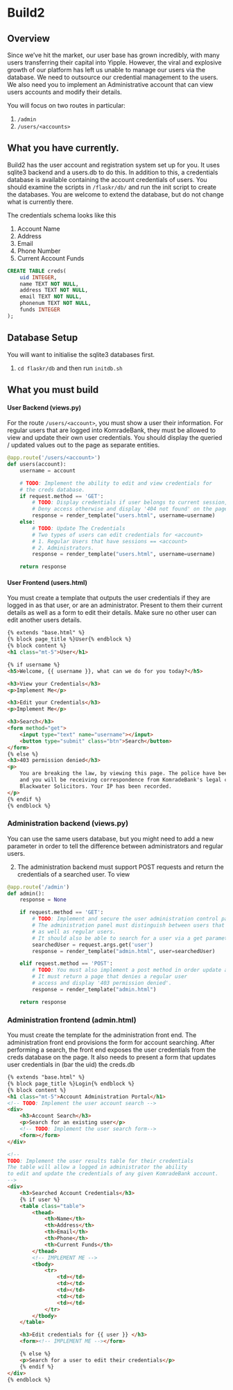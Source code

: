 # Build2
## Overview
Since we’ve hit the market, our user base has grown incredibly, with many users transferring their capital into Yipple. However, the viral and explosive growth of our platform has left us unable to manage our users via the database. We need to outsource our credential management to the users. We also need you to implement an Administrative account that can view users accounts and modify their details.

You will focus on two routes in particular:
1. `/admin`
2. `/users/<accounts>`

## What you have currently.
Build2 has the user account and registration system set up for you. It uses sqlite3
backend and a users.db to do this. In addition to this, a credentials database
is available containing the account credentials of users. You should
examine the scripts in `/flaskr/db/` and run the init script to create the databases. You are welcome to extend the database, but do not change what is currently there.

The credentials schema looks like this
1. Account Name
3. Address
2. Email
3. Phone Number
4. Current Account Funds

```sql
CREATE TABLE creds(
    uid INTEGER,
    name TEXT NOT NULL,
    address TEXT NOT NULL,
    email TEXT NOT NULL,
    phonenum TEXT NOT NULL,
    funds INTEGER
);
```

## Database Setup
You will want to initialise the sqlite3 databases first.

1. `cd flaskr/db` and then run `initdb.sh`

## What you must build
#### User Backend (views.py)
For the route `/users/<account>`, you must show a user their information.
For regular users that are logged into KomradeBank, they must be allowed to view and update their own user credentials. You should display the queried / updated values out to the page as separate entities.

```python
@app.route('/users/<account>')
def users(account):
    username = account

    # TODO: Implement the ability to edit and view credentials for
    # the creds database.
    if request.method == 'GET':
        # TODO: Display credentials if user belongs to current session, or user is admin.
        # Deny access otherwise and display '404 not found' on the page
        response = render_template("users.html", username=username)
    else:
        # TODO: Update The Credentials
        # Two types of users can edit credentials for <account>
        # 1. Regular Users that have sessions == <account>
        # 2. Administrators.
        response = render_template("users.html", username=username)

    return response
```

#### User Frontend (users.html)
You must create a template that outputs the user credentials if they are logged in as that user, or are an administrator. Present to them their current details as well as a form to edit their details. Make sure no other user can edit another users details.

```html
{% extends "base.html" %}
{% block page_title %}User{% endblock %}
{% block content %}
<h1 class="mt-5">User</h1>

{% if username %}
<h5>Welcome, {{ username }}, what can we do for you today?</h5>

<h3>View your Credentials</h3>
<p>Implement Me</p>

<h3>Edit your Credentials</h3>
<p>Implement Me</p>

<h3>Search</h3>
<form method="get">
    <input type="text" name="username"></input>
    <button type="submit" class="btn">Search</button>
</form>
{% else %}
<h3>403 permission denied</h3>
<p>
    You are breaking the law, by viewing this page. The police have been notified,
    and you will be receiving correspondence from KomradeBank's legal contractor,
    Blackwater Solicitors. Your IP has been recorded.
</p>
{% endif %}
{% endblock %}

```

### Administration backend (views.py)
You can use the same users database, but you might need to add a new parameter in order to tell the difference between administrators and regular users.

2. The administration backend must support POST requests
and return the credentials of a searched user. To view

```python
@app.route('/admin')
def admin():
    response = None

    if request.method == 'GET':
        # TODO: Implement and secure the user administration control panel
        # The administration panel must distinguish between users that are administrators
        # as well as regular users.
        # It should also be able to search for a user via a get parameter called user.
        searchedUser = request.args.get('user')
        response = render_template("admin.html", user=searchedUser)

    elif request.method == 'POST':
        # TODO: You must also implement a post method in order update a searched users credentials.
        # It must return a page that denies a regular user
        # access and display '403 permission denied'.
        response = render_template("admin.html")

    return response
```

### Administration frontend (admin.html)
You must create the template for the administration front end.
The administration front end provisions the form for account searching.
After performing a search, the front end exposes the user
credentials from the creds database on the page. It also needs to present a form that updates user credentials in (bar the uid) the creds.db

```html
{% extends "base.html" %}
{% block page_title %}Login{% endblock %}
{% block content %}
<h1 class="mt-5">Account Administration Portal</h1>
<!-- TODO: Implement the user account search -->
<div>
    <h3>Account Search</h3>
    <p>Search for an existing user</p>
    <!-- TODO: Implement the user search form-->
    <form></form>
</div>

<!--
TODO: Implement the user results table for their credentials
The table will allow a logged in administrator the ability
to edit and update the credentials of any given KomradeBank account.
-->
<div>
    <h3>Searched Account Credentials</h3>
    {% if user %}
    <table class="table">
        <thead>
            <th>Name</th>
            <th>Address</th>
            <th>Email</th>
            <th>Phone</th>
            <th>Current Funds</th>
        </thead>
        <!-- IMPLEMENT ME -->
        <tbody>
            <tr>
                <td></td>
                <td></td>
                <td></td>
                <td></td>
                <td></td>
            </tr>
        </tbody>
    </table>

    <h3>Edit credentials for {{ user }} </h3>
    <form><!-- IMPLEMENT ME --></form>

    {% else %}
    <p>Search for a user to edit their credentials</p>
    {% endif %}
</div>
{% endblock %}
```

